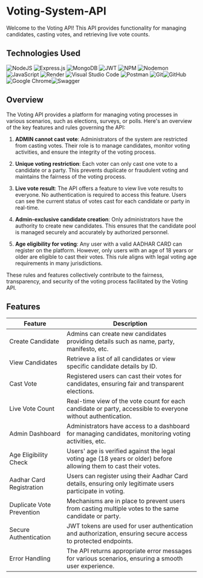 # Voting-System-API

Welcome to the Voting API! This API provides functionality for managing candidates, casting votes, and retrieving live vote counts.

## Technologies Used
![NodeJS](https://img.shields.io/badge/node.js-6DA55F?style=for-the-badge&logo=node.js&logoColor=white) ![Express.js](https://img.shields.io/badge/express.js-%23404d59.svg?style=for-the-badge&logo=express&logoColor=%2361DAFB) ![MongoDB](https://img.shields.io/badge/MongoDB-%234ea94b.svg?style=for-the-badge&logo=mongodb&logoColor=white) ![JWT](https://img.shields.io/badge/JWT-black?style=for-the-badge&logo=JSON%20web%20tokens) ![NPM](https://img.shields.io/badge/NPM-%23CB3837.svg?style=for-the-badge&logo=npm&logoColor=white) ![Nodemon](https://img.shields.io/badge/NODEMON-%23323330.svg?style=for-the-badge&logo=nodemon&logoColor=%BBDEAD) ![JavaScript](https://img.shields.io/badge/javascript-%23323330.svg?style=for-the-badge&logo=javascript&logoColor=%23F7DF1E) ![Render](https://img.shields.io/badge/Render-%46E3B7.svg?style=for-the-badge&logo=render&logoColor=white) ![Visual Studio Code](https://img.shields.io/badge/Visual%20Studio%20Code-0078d7.svg?style=for-the-badge&logo=visual-studio-code&logoColor=white) ![Postman](https://img.shields.io/badge/Postman-FF6C37?style=for-the-badge&logo=postman&logoColor=white) ![Git](https://img.shields.io/badge/git-%23F05033.svg?style=for-the-badge&logo=git&logoColor=white)![GitHub](https://img.shields.io/badge/github-%23121011.svg?style=for-the-badge&logo=github&logoColor=white) ![Google Chrome](https://img.shields.io/badge/Google%20Chrome-4285F4?style=for-the-badge&logo=GoogleChrome&logoColor=white)![Swagger](https://img.shields.io/badge/-Swagger-%23Clojure?style=for-the-badge&logo=swagger&logoColor=white)

## Overview

The Voting API provides a platform for managing voting processes in various scenarios, such as elections, surveys, or polls. Here's an overview of the key features and rules governing the API:

1. **ADMIN cannot cast vote**: Administrators of the system are restricted from casting votes. Their role is to manage candidates, monitor voting activities, and ensure the integrity of the voting process.

2. **Unique voting restriction**: Each voter can only cast one vote to a candidate or a party. This prevents duplicate or fraudulent voting and maintains the fairness of the voting process.

3. **Live vote result**: The API offers a feature to view live vote results to everyone. No authentication is required to access this feature. Users can see the current status of votes cast for each candidate or party in real-time.

4. **Admin-exclusive candidate creation**: Only administrators have the authority to create new candidates. This ensures that the candidate pool is managed securely and accurately by authorized personnel.

5. **Age eligibility for voting**: Any user with a valid AADHAR CARD can register on the platform. However, only users with an age of 18 years or older are eligible to cast their votes. This rule aligns with legal voting age requirements in many jurisdictions.

These rules and features collectively contribute to the fairness, transparency, and security of the voting process facilitated by the Voting API.

## Features

| Feature                        | Description                                                                                                     |
|--------------------------------|-----------------------------------------------------------------------------------------------------------------|
| Create Candidate               | Admins can create new candidates providing details such as name, party, manifesto, etc.                        |
| View Candidates                | Retrieve a list of all candidates or view specific candidate details by ID.                                     |
| Cast Vote                      | Registered users can cast their votes for candidates, ensuring fair and transparent elections.                   |
| Live Vote Count                | Real-time view of the vote count for each candidate or party, accessible to everyone without authentication.    |
| Admin Dashboard                | Administrators have access to a dashboard for managing candidates, monitoring voting activities, etc.           |
| Age Eligibility Check          | Users' age is verified against the legal voting age (18 years or older) before allowing them to cast their votes.|
| Aadhar Card Registration       | Users can register using their Aadhar Card details, ensuring only legitimate users participate in voting.        |
| Duplicate Vote Prevention      | Mechanisms are in place to prevent users from casting multiple votes to the same candidate or party.             |
| Secure Authentication          | JWT tokens are used for user authentication and authorization, ensuring secure access to protected endpoints.   |
| Error Handling                 | The API returns appropriate error messages for various scenarios, ensuring a smooth user experience.           |
